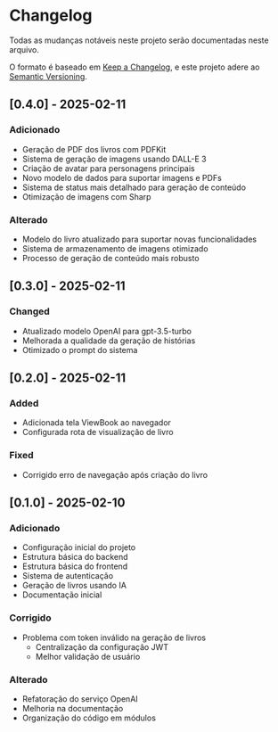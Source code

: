 # Changelog
Todas as mudanças notáveis neste projeto serão documentadas neste arquivo.

O formato é baseado em [Keep a Changelog](https://keepachangelog.com/pt-BR/1.0.0/),
e este projeto adere ao [Semantic Versioning](https://semver.org/lang/pt-BR/).

## [0.4.0] - 2025-02-11

### Adicionado
- Geração de PDF dos livros com PDFKit
- Sistema de geração de imagens usando DALL-E 3
- Criação de avatar para personagens principais
- Novo modelo de dados para suportar imagens e PDFs
- Sistema de status mais detalhado para geração de conteúdo
- Otimização de imagens com Sharp

### Alterado
- Modelo do livro atualizado para suportar novas funcionalidades
- Sistema de armazenamento de imagens otimizado
- Processo de geração de conteúdo mais robusto

## [0.3.0] - 2025-02-11

### Changed
- Atualizado modelo OpenAI para gpt-3.5-turbo
- Melhorada a qualidade da geração de histórias
- Otimizado o prompt do sistema

## [0.2.0] - 2025-02-11

### Added
- Adicionada tela ViewBook ao navegador
- Configurada rota de visualização de livro

### Fixed
- Corrigido erro de navegação após criação do livro

## [0.1.0] - 2025-02-10

### Adicionado
- Configuração inicial do projeto
- Estrutura básica do backend
- Estrutura básica do frontend
- Sistema de autenticação
- Geração de livros usando IA
- Documentação inicial

### Corrigido
- Problema com token inválido na geração de livros
  - Centralização da configuração JWT
  - Melhor validação de usuário

### Alterado
- Refatoração do serviço OpenAI
- Melhoria na documentação
- Organização do código em módulos